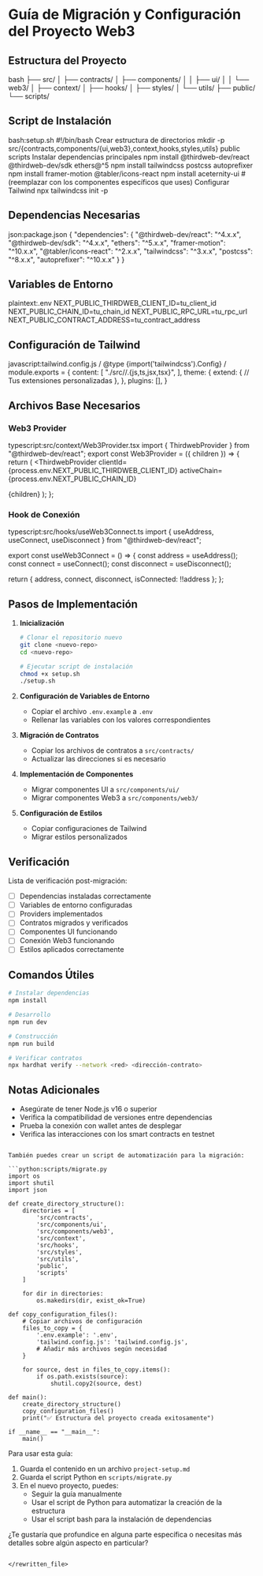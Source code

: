# Guía de Migración y Configuración del Proyecto Web3

## Estructura del Proyecto 

bash
├── src/
│ ├── contracts/
│ ├── components/
│ │ ├── ui/
│ │ └── web3/
│ ├── context/
│ ├── hooks/
│ ├── styles/
│ └── utils/
├── public/
└── scripts/

## Script de Instalación

bash:setup.sh
#!/bin/bash
Crear estructura de directorios
mkdir -p src/{contracts,components/{ui,web3},context,hooks,styles,utils} public scripts
Instalar dependencias principales
npm install @thirdweb-dev/react @thirdweb-dev/sdk ethers@^5
npm install tailwindcss postcss autoprefixer
npm install framer-motion @tabler/icons-react
npm install aceternity-ui # (reemplazar con los componentes específicos que uses)
Configurar Tailwind
npx tailwindcss init -p

## Dependencias Necesarias

json:package.json
{
"dependencies": {
"@thirdweb-dev/react": "^4.x.x",
"@thirdweb-dev/sdk": "^4.x.x",
"ethers": "^5.x.x",
"framer-motion": "^10.x.x",
"@tabler/icons-react": "^2.x.x",
"tailwindcss": "^3.x.x",
"postcss": "^8.x.x",
"autoprefixer": "^10.x.x"
}
}

## Variables de Entorno

plaintext:.env
NEXT_PUBLIC_THIRDWEB_CLIENT_ID=tu_client_id
NEXT_PUBLIC_CHAIN_ID=tu_chain_id
NEXT_PUBLIC_RPC_URL=tu_rpc_url
NEXT_PUBLIC_CONTRACT_ADDRESS=tu_contract_address

## Configuración de Tailwind

javascript:tailwind.config.js
/ @type {import('tailwindcss').Config} /
module.exports = {
content: [
"./src//.{js,ts,jsx,tsx}",
],
theme: {
extend: {
// Tus extensiones personalizadas
},
},
plugins: [],
}

## Archivos Base Necesarios

### Web3 Provider

typescript:src/context/Web3Provider.tsx
import { ThirdwebProvider } from "@thirdweb-dev/react";
export const Web3Provider = ({ children }) => {
return (
<ThirdwebProvider
clientId={process.env.NEXT_PUBLIC_THIRDWEB_CLIENT_ID}
activeChain={process.env.NEXT_PUBLIC_CHAIN_ID}
>
{children}
</ThirdwebProvider>
);
};

### Hook de Conexión

typescript:src/hooks/useWeb3Connect.ts
import { useAddress, useConnect, useDisconnect } from "@thirdweb-dev/react";

export const useWeb3Connect = () => {
  const address = useAddress();
  const connect = useConnect();
  const disconnect = useDisconnect();

  return {
    address,
    connect,
    disconnect,
    isConnected: !!address
  };
};

## Pasos de Implementación

1. **Inicialización**
   ```bash
   # Clonar el repositorio nuevo
   git clone <nuevo-repo>
   cd <nuevo-repo>

   # Ejecutar script de instalación
   chmod +x setup.sh
   ./setup.sh
   ```

2. **Configuración de Variables de Entorno**
   - Copiar el archivo `.env.example` a `.env`
   - Rellenar las variables con los valores correspondientes

3. **Migración de Contratos**
   - Copiar los archivos de contratos a `src/contracts/`
   - Actualizar las direcciones si es necesario

4. **Implementación de Componentes**
   - Migrar componentes UI a `src/components/ui/`
   - Migrar componentes Web3 a `src/components/web3/`

5. **Configuración de Estilos**
   - Copiar configuraciones de Tailwind
   - Migrar estilos personalizados

## Verificación

Lista de verificación post-migración:

- [ ] Dependencias instaladas correctamente
- [ ] Variables de entorno configuradas
- [ ] Providers implementados
- [ ] Contratos migrados y verificados
- [ ] Componentes UI funcionando
- [ ] Conexión Web3 funcionando
- [ ] Estilos aplicados correctamente

## Comandos Útiles

```bash
# Instalar dependencias
npm install

# Desarrollo
npm run dev

# Construcción
npm run build

# Verificar contratos
npx hardhat verify --network <red> <dirección-contrato>
```

## Notas Adicionales

- Asegúrate de tener Node.js v16 o superior
- Verifica la compatibilidad de versiones entre dependencias
- Prueba la conexión con wallet antes de desplegar
- Verifica las interacciones con los smart contracts en testnet

```

También puedes crear un script de automatización para la migración:

```python:scripts/migrate.py
import os
import shutil
import json

def create_directory_structure():
    directories = [
        'src/contracts',
        'src/components/ui',
        'src/components/web3',
        'src/context',
        'src/hooks',
        'src/styles',
        'src/utils',
        'public',
        'scripts'
    ]
    
    for dir in directories:
        os.makedirs(dir, exist_ok=True)

def copy_configuration_files():
    # Copiar archivos de configuración
    files_to_copy = {
        '.env.example': '.env',
        'tailwind.config.js': 'tailwind.config.js',
        # Añadir más archivos según necesidad
    }
    
    for source, dest in files_to_copy.items():
        if os.path.exists(source):
            shutil.copy2(source, dest)

def main():
    create_directory_structure()
    copy_configuration_files()
    print("✅ Estructura del proyecto creada exitosamente")

if __name__ == "__main__":
    main()
```

Para usar esta guía:

1. Guarda el contenido en un archivo `project-setup.md`
2. Guarda el script Python en `scripts/migrate.py`
3. En el nuevo proyecto, puedes:
   - Seguir la guía manualmente
   - Usar el script de Python para automatizar la creación de la estructura
   - Usar el script bash para la instalación de dependencias

¿Te gustaría que profundice en alguna parte específica o necesitas más detalles sobre algún aspecto en particular?

```

</rewritten_file>

